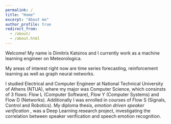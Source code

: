 ```yaml
---
permalink: /
title: "Home"
excerpt: "About me"
author_profile: true
redirect_from: 
  - /about/
  - /about.html
---
```


Welcome! My name is Dimitris Katsiros and I currently work as a machine learning engineer on Meteorologica.

My areas of interest right now are time series forecasting, reinforcement learning as well as graph neural networks.

I studied Electrical and Computer Engineer at National Technical University of Athens (NTUA), 
where my major was Computer Science, which consinsts of 3 flows: Flow L (Computer Software),
 Flow Y (Computer Systems) and Flow D (Networks). Additionally I was enrolled in courses
of Flow S (Signals, Control and Robotics). My diploma thesis,  _emotion driven speaker verification_ , was a Deep Learning research project, investigating the correlation between speaker verification and speech emotion recognition.
